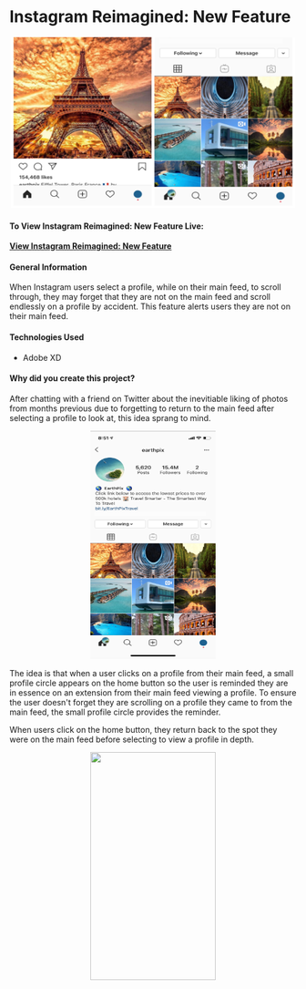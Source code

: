 #  Instagram Reimagined: New Feature
<p align="center">
  <img src="../../images_project/instagram-reimagined.jpeg" height= "300" width="500"/>
</p>

#### To View Instagram Reimagined: New Feature Live:
**[View Instagram Reimagined: New Feature](https://xd.adobe.com/view/535810c1-eb44-406f-4945-cfb5e19f33fa-2569/)**

#### General Information

When Instagram users select a profile, while on their main feed, to scroll through, they may forget that they are not
on the main feed and scroll endlessly on a profile by accident. This feature alerts users they are not on their main feed.

#### Technologies Used

* Adobe XD

#### Why did you create this project?

After chatting with a friend on Twitter about the inevitiable liking of photos from months previous due to
forgetting to return to the main feed after selecting a profile to look at, this idea sprang to mind.

<p align="center">
  <img src="instagram-circle-idea.png" height= "400" width="220"/>
</p>

The idea is that when a user clicks on a profile from their main feed, a small profile circle appears on the home button
so the user is reminded they are in essence on an extension from their main feed viewing a profile. To ensure the user doesn't
forget they are scrolling on a profile they came to from the main feed, the small profile circle provides the reminder.

When users click on the home button, they return back to the spot they were on the main feed before selecting to view
a profile in depth.


<p align="center">
  <img src="instagram-reimagined-adobe-xd.gif" height= "400" width="220"/>
</p>

